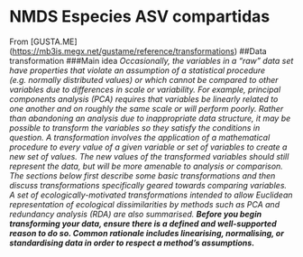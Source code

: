 NMDS Especies ASV compartidas
================

From \[GUSTA.ME\]
(<https://mb3is.megx.net/gustame/reference/transformations>) ##Data
transformation ###Main idea *Occasionally, the variables in a “raw” data
set have properties that violate an assumption of a statistical
procedure (e.g. normally distributed values) or which cannot be compared
to other variables due to differences in scale or variability. For
example, principal components analysis (PCA) requires that variables be
linearly related to one another and on roughly the same scale or will
perform poorly. Rather than abandoning an analysis due to inappropriate
data structure, it may be possible to transform the variables so they
satisfy the conditions in question. A transformation involves the
application of a mathematical procedure to every value of a given
variable or set of variables to create a new set of values. The new
values of the transformed variables should still represent the data, but
will be more amenable to analysis or comparison.* *The sections below
first describe some basic transformations and then discuss
transformations specifically geared towards comparing variables. A set
of ecologically-motivated transformations intended to allow Euclidean
representation of ecological dissimilarities by methods such as PCA and
redundancy analysis (RDA) are also summarised.* ***Before you begin
transforming your data, ensure there is a defined and well-supported
reason to do so. Common rationale includes linearising, normalising, or
standardising data in order to respect a method’s assumptions.***

### 
